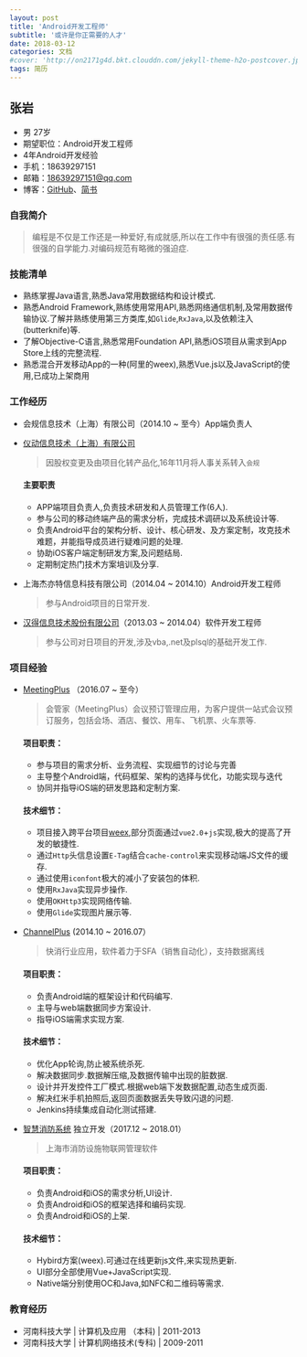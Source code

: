 ```yaml
---
layout: post
title: 'Android开发工程师'
subtitle: '或许是你正需要的人才'
date: 2018-03-12
categories: 文档
#cover: 'http://on2171g4d.bkt.clouddn.com/jekyll-theme-h2o-postcover.jpg'
tags: 简历
---
```



## 张岩
* 男  27岁
* 期望职位：Android开发工程师
* 4年Android开发经验 
* 手机：18639297151
* 邮箱：18639297151@qq.com
* 博客：[GitHub](https://github.com/phoenixsky)、[简书](https://www.jianshu.com/u/145e6297cb26)

### 自我简介
> 编程是不仅是工作还是一种爱好,有成就感,所以在工作中有很强的责任感.有很强的自学能力.对编码规范有略微的强迫症.

### 技能清单
* 熟练掌握Java语言,熟悉Java常用数据结构和设计模式.
* 熟悉Android Framework,熟练使用常用API,熟悉网络通信机制,及常用数据传输协议.了解并熟练使用第三方类库,如`Glide`,`RxJava`,以及依赖注入(butterknife)等.
* 了解Objective-C语言,熟悉常用Foundation API,熟悉iOS项目从需求到App Store上线的完整流程.
* 熟悉混合开发移动App的一种(阿里的weex),熟悉Vue.js以及JavaScript的使用,已成功上架商用

### 工作经历
* 会规信息技术（上海）有限公司（2014.10 ~ 至今）App端负责人
* [仪动信息技术（上海）有限公司](http://www.mobilizer.cn/)

  > 因股权变更及由项目化转产品化,16年11月将人事关系转入`会规`

  #### 主要职责
  * APP端项目负责人,负责技术研发和人员管理工作(6人).
  * 参与公司的移动终端产品的需求分析，完成技术调研以及系统设计等.
  * 负责Android平台的架构分析、设计、核心研发、及方案定制，攻克技术难题，并能指导成员进行疑难问题的处理.
  * 协助iOS客户端定制研发方案,及问题结局.
  * 定期制定热门技术方案培训及分享.

* 上海杰亦特信息科技有限公司（2014.04 ~ 2014.10）Android开发工程师

  > 参与Android项目的日常开发.

* [汉得信息技术股份有限公司](http://www.hand-china.com/)（2013.03 ~ 2014.04）软件开发工程师

  > 参与公司对日项目的开发,涉及vba,.net及plsql的基础开发工作.

### 项目经验

* [MeetingPlus](https://itunes.apple.com/cn/app/meetingplus/id1166489529?mt=8) （2016.07 ~ 至今）

  > 会管家（MeetingPlus）会议预订管理应用，为客户提供一站式会议预订服务，包括会场、酒店、餐饮、用车、飞机票、火车票等.
	
	#### 项目职责：
	* 参与项目的需求分析、业务流程、实现细节的讨论与完善
	* 主导整个Android端，代码框架、架构的选择与优化，功能实现与迭代
	* 协同并指导iOS端的研发思路和定制方案.

  #### 技术细节：
	* 项目接入跨平台项目[weex](http://weex.apache.org/index.html),部分页面通过`vue2.0`+`js`实现,极大的提高了开发的敏捷性.
	* 通过`Http`头信息设置`E-Tag`结合`cache-control`来实现移动端JS文件的缓存.
	* 通过使用`iconfont`极大的减小了安装包的体积.
	* 使用`RxJava`实现异步操作.
	* 使用`OKHttp3`实现网络传输.
	* 使用`Glide`实现图片展示等.

	
* [ChannelPlus](http://www.channelplus.cn/app/downloadPage/mobi) (2014.10 ~ 2016.07）
  
  > 快消行业应用，软件着力于SFA（销售自动化），支持数据离线
	
  #### 项目职责：
	* 负责Android端的框架设计和代码编写.
	* 主导与web端数据同步方案设计.
	* 指导iOS端需求实现方案.
	
	#### 技术细节：
	* 优化App轮询,防止被系统杀死.
	* 解决数据同步.数据解压缩,及数据传输中出现的脏数据.
	* 设计并开发控件工厂模式.根据web端下发数据配置,动态生成页面.
	* 解决红米手机拍照后,返回页面数据丢失导致闪退的问题.
	* Jenkins持续集成自动化测试搭建.
	
* [智慧消防系统](https://itunes.apple.com/cn/app/fas%E6%99%BA%E6%85%A7%E6%B6%88%E9%98%B2/id1342657762?mt=8) 独立开发（2017.12 ~ 2018.01）

  > 上海市消防设施物联网管理软件
  
  #### 项目职责：
	* 负责Android和iOS的需求分析,UI设计.
	* 负责Android和iOS的框架选择和编码实现.
	* 负责Android和iOS的上架.
	
  #### 技术细节：
	* Hybird方案(weex).可通过在线更新js文件,来实现热更新.
	* UI部分全部使用Vue+JavaScript实现.
	* Native端分别使用OC和Java,如NFC和二维码等需求.

### 教育经历
* 河南科技大学  |  计算机及应用 （本科)  |  2011-2013
* 河南科技大学  |  计算机网络技术(专科)  |  2009-2011


